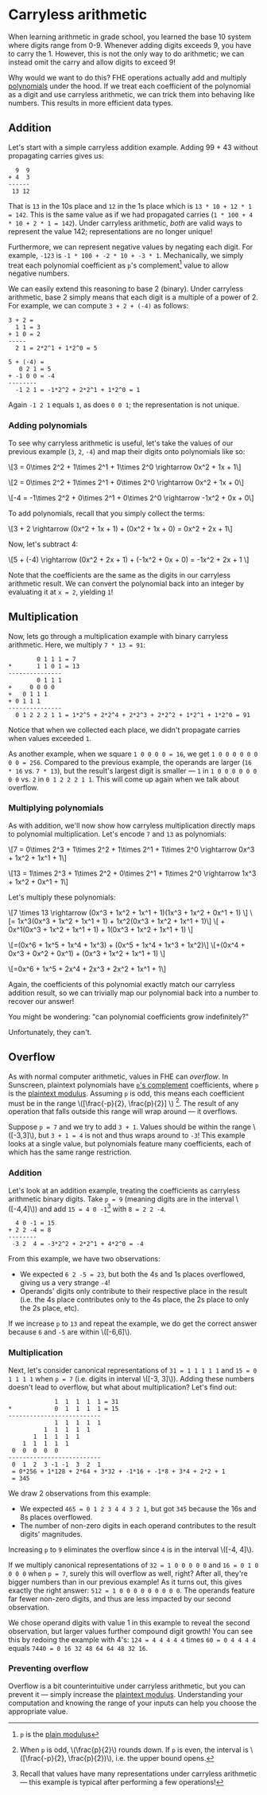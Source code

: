 # Carryless arithmetic

When learning arithmetic in grade school, you learned the base 10 system where digits range from 0-9. Whenever adding digits exceeds 9, you have to carry the 1. However, this is not the only way to do arithmetic; we can instead omit the carry and allow digits to exceed 9!

Why would we want to do this? FHE operations actually add and multiply [polynomials](../intro/why.md) under the hood. If we treat each coefficient of the polynomial as a digit and use carryless arithmetic, we can trick them into behaving like numbers. This results in more efficient data types.

## Addition
Let's start with a simple carryless addition example. Adding 99 + 43 without propagating carries gives us:
```ignore
  9  9
+ 4  3
------
 13 12
```

That is `13` in the 10s place and `12` in the 1s place which is `13 * 10 + 12 * 1 = 142`. This is the same value as if we had propagated carries (`1 * 100 + 4 * 10 + 2 * 1 = 142`). Under carryless arithmetic, *both* are valid ways to represent the value 142; representations are no longer unique!

Furthermore, we can represent negative values by negating each digit. For example, `-123` is `-1 * 100 + -2 * 10 + -3 * 1`. Mechanically, we simply treat each polynomial coefficient as `p`'s complement[^1] value to allow negative numbers.

We can easily extend this reasoning to base 2 (binary). Under carryless arithmetic, base 2 simply means that each digit is a multiple of a power of 2. For example, we can compute `3 + 2 + (-4)` as follows:

```ignore
3 + 2 =
  1 1 = 3
+ 1 0 = 2
-----
  2 1 = 2*2^1 + 1*2^0 = 5

5 + (-4) =
   0 2 1 = 5
+ -1 0 0 = -4
--------
  -1 2 1 = -1*2^2 + 2*2^1 + 1*2^0 = 1 
```

Again `-1 2 1` equals `1`, as does `0 0 1`; the representation is not unique.

[^1]: `p` is the [plain modulus](../advanced/plain_modulus/plain_modulus.md)


### Adding polynomials
To see why carryless arithmetic is useful, let's take the values of our previous example (`3`, `2`, `-4`) and map their digits onto polynomials like so: 

\\[3 = 0\times 2^2 + 1\times 2^1 + 1\times 2^0 \rightarrow 0x^2 + 1x + 1\\]

\\[2 = 0\times 2^2 + 1\times 2^1 + 0\times 2^0 \rightarrow 0x^2 + 1x + 0\\]

\\[-4 = -1\times 2^2 + 0\times 2^1 + 0\times 2^0 \rightarrow -1x^2 + 0x + 0\\]

To add polynomials, recall that you simply collect the terms:

\\[3 + 2 \rightarrow \(0x^2 + 1x + 1\) + \(0x^2 + 1x + 0\) = 0x^2 + 2x + 1\\]

Now, let's subtract 4:

\\[5 + (-4) \rightarrow \(0x^2 + 2x + 1\) + \(-1x^2 + 0x + 0\) = -1x^2 + 2x + 1 \\]

Note that the coefficients are the same as the digits in our carryless arithmetic result. We can convert the polynomial back into an integer by evaluating it at `x = 2`, yielding `1`!

## Multiplication
Now, lets go through a multiplication example with binary carryless arithmetic. Here, we multiply `7 * 13 = 91`:
```ignore
        0 1 1 1 = 7
*       1 1 0 1 = 13
---------------
        0 1 1 1
+     0 0 0 0
+   0 1 1 1
+ 0 1 1 1
---------------
  0 1 2 2 2 1 1 = 1*2^5 + 2*2^4 + 2*2^3 + 2*2^2 + 1*2^1 + 1*2^0 = 91
```

Notice that when we collected each place, we didn't propagate carries when values exceeded `1`.

As another example, when we square `1 0 0 0 0 = 16`, we get `1 0 0 0 0 0 0 0 0 = 256`. Compared to the previous example, the operands are larger (`16 * 16` vs. `7 * 13`), but the result's largest digit is smaller &mdash; `1` in `1 0 0 0 0 0 0 0 0` vs. `2` in `0 1 2 2 2 1 1`. This will come up again when we talk about overflow.

### Multiplying polynomials
As with addition, we'll now show how carryless multiplication directly maps to polynomial multiplication. Let's encode `7` and `13` as polynomials:

\\[7 = 0\times 2^3 + 1\times 2^2 + 1\times 2^1 + 1\times 2^0 \rightarrow 0x^3 + 1x^2 + 1x^1 + 1\\]

\\[13 = 1\times 2^3 + 1\times 2^2 + 0\times 2^1 + 1\times 2^0 \rightarrow 1x^3 + 1x^2 + 0x^1 + 1\\]

Let's multiply these polynomials:

\\[7 \times 13 \rightarrow \(0x^3 + 1x^2 + 1x^1 + 1\)\(1x^3 + 1x^2 + 0x^1 + 1\) \\]
\\[= 1x^3\(0x^3 + 1x^2 + 1x^1 + 1\) + 1x^2\(0x^3 + 1x^2 + 1x^1 + 1\)\\]
\\[ + 0x^1\(0x^3 + 1x^2 + 1x^1 + 1\) + 1\(0x^3 + 1x^2 + 1x^1 + 1\) \\]

\\[=\(0x^6 + 1x^5 + 1x^4 + 1x^3\) + \(0x^5 + 1x^4 + 1x^3 + 1x^2\)\\]
\\[+\(0x^4 + 0x^3 + 0x^2 + 0x^1\) + \(0x^3 + 1x^2 + 1x^1 + 1\)  \\]

\\[=0x^6 + 1x^5 + 2x^4 + 2x^3 + 2x^2 + 1x^1 + 1\\]

Again, the coefficients of this polynomial exactly match our carryless addition result, so we can trivially map our polynomial back into a number to recover our answer!

You might be wondering: "can polynomial coefficients grow indefinitely?" 

Unfortunately, they can't.

## Overflow
As with normal computer arithmetic, values in FHE can *overflow*. In Sunscreen, plaintext polynomials have [`p`'s complement](https://en.wikipedia.org/wiki/Method_of_complements) coefficients, where `p` is the [plaintext modulus](./plain_modulus/plain_modulus.md). Assuming `p` is odd, this means each coefficient must be in the range \\([\frac{-p}{2}, \frac{p}{2}] \\) [^2]. The result of any operation that falls outside this range will wrap around &mdash; it overflows.

Suppose `p = 7` and we try to add `3 + 1`. Values should be within the range \\([-3,3]\\), but `3 + 1 = 4` is not and thus wraps around to `-3`! This example looks at a single value, but polynomials feature many coefficients, each of which has the same range restriction.

[^2]: When `p` is odd, \\(\frac{p}{2}\\) rounds down. If `p` is even, the interval is \\([\frac{-p}{2}, \frac{p}{2})\\), i.e. the upper bound opens.

### Addition
Let's look at an addition example, treating the coefficients as carryless arithmetic binary digits. Take `p = 9` (meaning digits are in the interval \\([-4,4]\\)) and add `15 = 4 0 -1`[^3] with `8 = 2 2 -4`.

```ignore
  4 0 -1 = 15
+ 2 2 -4 = 8
--------
 -3 2  4 = -3*2^2 + 2*2^1 + 4*2^0 = -4
```

From this example, we have two observations:
* We expected `6 2 -5 = 23`, but both the 4s and 1s places overflowed, giving us a very strange `-4`!
* Operands' digits only contribute to their respective place in the result (i.e. the 4s place contributes only to the 4s place, the 2s place to only the 2s place, etc).

If we increase `p` to `13` and repeat the example, we do get the correct answer because `6` and `-5` are within \\([-6,6]\\).

[^3]: Recall that values have many representations under carryless arithmetic &mdash; this example is typical after performing a few operations!

### Multiplication
Next, let's consider canonical representations of `31 = 1 1 1 1 1` and `15 = 0 1 1 1 1` when `p = 7` (i.e. digits in interval \\([-3, 3]\\)). Adding these numbers doesn't lead to overflow, but what about multiplication? Let's find out:

```ignore
             1  1  1  1  1 = 31
*            0  1  1  1  1 = 15
--------------------------
             1  1  1  1  1
          1  1  1  1  1
       1  1  1  1  1
    1  1  1  1  1
 0  0  0  0  0
--------------------------
 0  1  2  3 -1 -1  3  2  1
 = 0*256 + 1*128 + 2*64 + 3*32 + -1*16 + -1*8 + 3*4 + 2*2 + 1
 = 345
```

We draw 2 observations from this example:
* We expected `465 = 0 1 2 3 4 4 3 2 1`, but got `345` because the 16s and 8s places overflowed.
* The number of non-zero digits in each operand contributes to the result digits' magnitudes.

Increasing `p` to `9` eliminates the overflow since `4` is in the interval \\([-4, 4]\\).

If we multiply canonical representations of `32 = 1 0 0 0 0 0` and `16 = 0 1 0 0 0 0` when `p = 7`, surely this will overflow as well, right? After all, they're bigger numbers than in our previous example! As it turns out, this gives exactly the right answer: `512 = 1 0 0 0 0 0 0 0 0 0`. The operands feature far fewer non-zero digits, and thus are less impacted by our second observation.

We chose operand digits with value 1 in this example to reveal the second observation, but larger values further compound digit growth! You can see this by redoing the example with 4's: `124 = 4 4 4 4 4` times `60 = 0 4 4 4 4` equals `7440 = 0 16 32 48 64 64 48 32 16`.

### Preventing overflow
Overflow is a bit counterintuitive under carryless arithmetic, but you can prevent it &mdash; simply increase the [plaintext modulus](./plain_modulus/plain_modulus.md). Understanding your computation and knowing the range of your inputs can help you choose the appropriate value.

